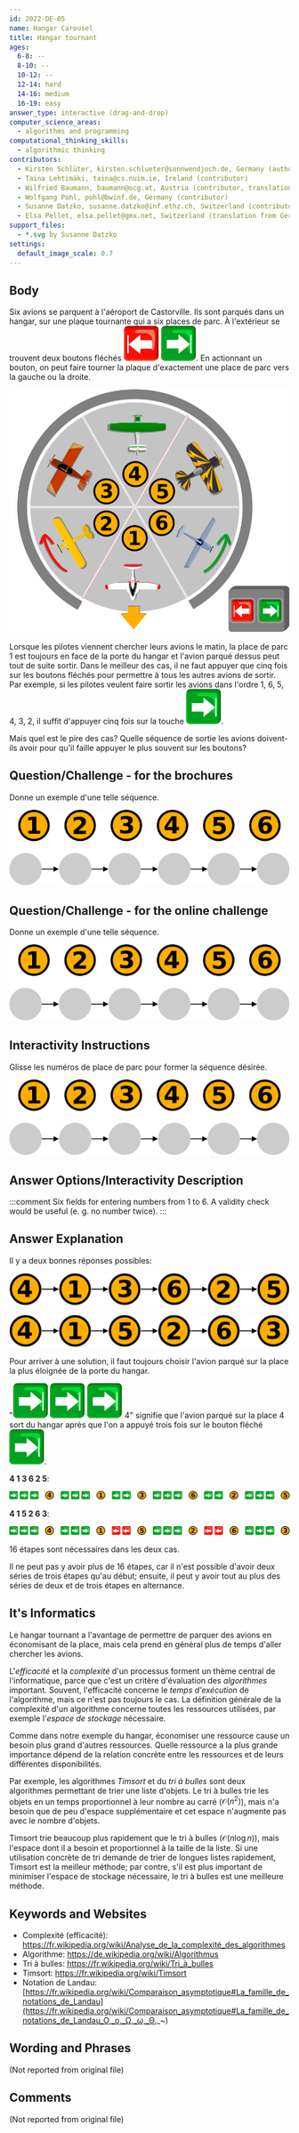 ```yaml
---
id: 2022-DE-05
name: Hangar Carousel
title: Hangar tournant
ages:
  6-8: --
  8-10: --
  10-12: --
  12-14: hard
  14-16: medium
  16-19: easy
answer_type: interactive (drag-and-drop)
computer_science_areas:
  - algorithms and programming
computational_thinking_skills:
  - algorithmic thinking
contributors:
  - Kirsten Schlüter, kirsten.schlueter@sonnwendjoch.de, Germany (author)
  - Taina Lehtimäki, taina@cs.nuim.ie, Ireland (contributor)
  - Wilfried Baumann, baumann@ocg.at, Austria (contributor, translation from English into German)
  - Wolfgang Pohl, pohl@bwinf.de, Germany (contributor)
  - Susanne Datzko, susanne.datzko@inf.ethz.ch, Switzerland (contributor, graphics)
  - Elsa Pellet, elsa.pellet@gmx.net, Switzerland (translation from German into French)
support_files:
  - *.svg by Susanne Datzko
settings:
  default_image_scale: 0.7
---
```


[exp1]: graphics/2022-DE-05-explanation1_new_compatible.svg "Explication 1 (470px)"
[exp2]: graphics/2022-DE-05-explanation2_new_compatible.svg "Explication 2 (470px)"
[ques]: graphics/2022-DE-05-question_new_compatible.svg "Question"
[sol1]: graphics/2022-DE-05-solution1_new_compatible.svg "Solution 1"
[sol2]: graphics/2022-DE-05-solution2_new_compatible.svg "Solution 2"
[arrL]: graphics/2022-DE-05-taskbody_buttonleft.svg "Flèche gauche (15px)"
[arrR]: graphics/2022-DE-05-taskbody_buttonright.svg "Flèche droite (15px)"
[tsk]: graphics/2022-DE-05-taskbody_compatible.svg "Texte de l'exercice"

## Body

Six avions se parquent à l'aéroport de Castorville. Ils sont parqués dans un hangar, sur une plaque tournante qui a six places de parc. À l'extérieur se trouvent deux boutons fléchés ![arrL] ![arrR]. En actionnant un bouton, on peut faire tourner la plaque d'exactement une place de parc vers la gauche ou la droite.

![tsk]

Lorsque les pilotes viennent chercher leurs avions le matin, la place de parc 1 est toujours en face de la porte du hangar et l'avion parqué dessus peut tout de suite sortir. Dans le meilleur des cas, il ne faut appuyer que cinq fois sur les boutons fléchés pour permettre à tous les autres avions de sortir. Par exemple, si les pilotes veulent faire sortir les avions dans l'ordre 1, 6, 5, 4, 3, 2, il suffit d'appuyer cinq fois sur la touche ![arrR].

Mais quel est le pire des cas? Quelle séquence de sortie les avions doivent-ils avoir pour qu'il faille appuyer le plus souvent sur les boutons?


## Question/Challenge - for the brochures

Donne un exemple d'une telle séquence.

![ques]

## Question/Challenge - for the online challenge

Donne un exemple d'une telle séquence.

![ques]

## Interactivity Instructions

Glisse les numéros de place de parc pour former la séquence désirée.

![ques]

## Answer Options/Interactivity Description

<!-- empty -->

:::comment
Six fields for entering numbers from 1 to 6. A validity check would be useful (e. g. no number twice).
:::


## Answer Explanation

Il y a deux bonnes réponses possibles:

![sol1]

![sol2]

Pour arriver à une solution, il faut toujours choisir l'avion parqué sur la place la plus éloignée de la porte du hangar.

"![arrR] ![arrR] ![arrR]  4" signifie que l'avion parqué sur la place 4 sort du hangar après que l'on a appuyé trois fois sur le bouton fléché ![arrR].

**4 1 3 6 2 5**:

![exp1]

**4 1 5 2 6 3**:

![exp2]

16 étapes sont nécessaires dans les deux cas.

Il ne peut pas y avoir plus de 16 étapes, car il n'est possible d'avoir deux séries de trois étapes qu'au début; ensuite, il peut y avoir tout au plus des séries de deux et de trois étapes en alternance.

## It's Informatics

Le hangar tournant a l'avantage de permettre de parquer des avions en économisant de la place, mais cela prend en général plus de temps d'aller chercher les avions.

L'_efficacité_ et la _complexité_ d'un processus forment un thème central de l'informatique, parce que c'est un critère d'évaluation des _algorithmes_ important. Souvent, l'efficacité concerne le _temps d'exécution_ de l'algorithme, mais ce n'est pas toujours le cas. La définition générale de la complexité d'un algorithme concerne toutes les ressources utilisées, par exemple l'_espace de stockage_ nécessaire.

Comme dans notre exemple du hangar, économiser une ressource cause un besoin plus grand d'autres ressources. Quelle ressource a la plus grande importance dépend de la relation concrète entre les ressources et de leurs différentes disponibilités.

Par exemple, les algorithmes _Timsort_ et du _tri à bulles_ sont deux algorithmes permettant de trier une liste d'objets. Le tri à bulles trie les objets en un temps proportionnel à leur nombre au carré ($\mathcal{O}(n^2)$), mais n'a besoin que de peu d'espace supplémentaire et cet espace n'augmente pas avec le nombre d'objets.

Timsort trie beaucoup plus rapidement que le tri à bulles ($\mathcal{O}(n\log{}n)$), mais l'espace dont il a besoin et proportionnel à la taille de la liste. Si une utilisation concrète de tri demande de trier de longues listes rapidement, Timsort est la meilleur méthode; par contre, s'il est plus important de minimiser l'espace de stockage nécessaire, le tri à bulles est une meilleure méthode.

## Keywords and Websites

 - Complexité (efficacité): https://fr.wikipedia.org/wiki/Analyse_de_la_complexité_des_algorithmes
 - Algorithme: https://de.wikipedia.org/wiki/Algorithmus
 - Tri à bulles: https://fr.wikipedia.org/wiki/Tri_à_bulles
 - Timsort: https://fr.wikipedia.org/wiki/Timsort
 - Notation de Landau: [https://fr.wikipedia.org/wiki/Comparaison_asymptotique#La_famille_de_notations_de_Landau](https://fr.wikipedia.org/wiki/Comparaison_asymptotique#La_famille_de_notations_de_Landau_O,_o,_Ω,_ω,_Θ,_~)

## Wording and Phrases

(Not reported from original file)


## Comments

(Not reported from original file)
